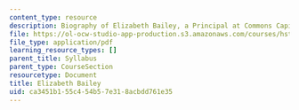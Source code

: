 ```yaml
---
content_type: resource
description: Biography of Elizabeth Bailey, a Principal at Commons Capital.
file: https://ol-ocw-studio-app-production.s3.amazonaws.com/courses/hst-939-designing-and-sustaining-technology-innovation-for-global-health-practice-spring-2008/ca3451b155c454b57e318acbdd761e35_elizabeth_bio.pdf
file_type: application/pdf
learning_resource_types: []
parent_title: Syllabus
parent_type: CourseSection
resourcetype: Document
title: Elizabeth Bailey
uid: ca3451b1-55c4-54b5-7e31-8acbdd761e35
---
```

